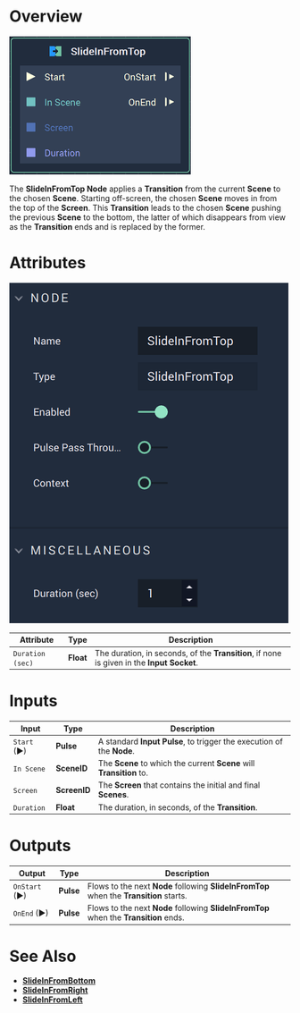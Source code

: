 # Overview

![The SlideInFromTop Node.](../../.gitbook/assets/slideinfromtopnode.png)

The **SlideInFromTop Node** applies a **Transition** from the current **Scene** to the chosen **Scene**. Starting off-screen, the chosen **Scene** moves in from the top of the **Screen**. This **Transition** leads to the chosen **Scene** pushing the previous **Scene** to the bottom, the latter of which disappears from view as the **Transition** ends and is replaced by the former.  

# Attributes

![The SlideInFromTopNode Attributes](../../.gitbook/assets/slideinfromtopattributes.png)

|Attribute|Type|Description|
|---|---|---|
|`Duration (sec)`|**Float**|The duration, in seconds, of the **Transition**, if none is given in the **Input Socket**.|

# Inputs

|Input|Type|Description|
|---|---|---|
|`Start` (►)|**Pulse**|A standard **Input Pulse**, to trigger the execution of the **Node**.|
| `In Scene` | **SceneID** | The **Scene** to which the current **Scene** will **Transition** to. |
| `Screen` | **ScreenID** | The **Screen** that contains the initial and final **Scenes**. |
| `Duration` | **Float** | The duration, in seconds, of the **Transition**. |


# Outputs

|Output|Type|Description|
|---|---|---|
| `OnStart` (►) | **Pulse** | Flows to the next **Node** following **SlideInFromTop** when the **Transition** starts. |
| `OnEnd` (►) | **Pulse** | Flows to the next **Node** following **SlideInFromTop** when the **Transition** ends.  |

# See Also

* [**SlideInFromBottom**](slideinfrombottom.md)
* [**SlideInFromRight**](slideinfromright.md)
* [**SlideInFromLeft**](slideinfromleft.md)

